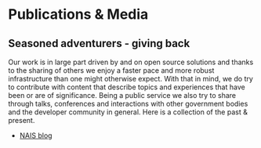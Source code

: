 # Publications & Media

## Seasoned adventurers - giving back

Our work is in large part driven by and on open source solutions and thanks to the sharing of others we enjoy a faster pace and more robust infrastructure than one might otherwise expect. 
With that in mind, we do try to contribute with content that describe topics and experiences that have been or are of significance. 
Being a public service we also try to share through talks, conferences and interactions with other government bodies and the developer community in general. Here is a collection of the past & present.


* [NAIS blog](https://nais.io/blog/)


